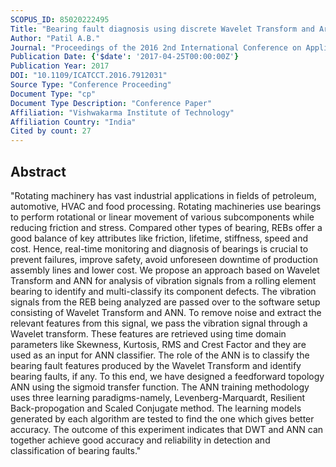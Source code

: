 ```yaml
---
SCOPUS_ID: 85020222495
Title: "Bearing fault diagnosis using discrete Wavelet Transform and Artificial Neural Network"
Author: "Patil A.B."
Journal: "Proceedings of the 2016 2nd International Conference on Applied and Theoretical Computing and Communication Technology, iCATccT 2016"
Publication Date: {'$date': '2017-04-25T00:00:00Z'}
Publication Year: 2017
DOI: "10.1109/ICATCCT.2016.7912031"
Source Type: "Conference Proceeding"
Document Type: "cp"
Document Type Description: "Conference Paper"
Affiliation: "Vishwakarma Institute of Technology"
Affiliation Country: "India"
Cited by count: 27
---
```


## Abstract
"Rotating machinery has vast industrial applications in fields of petroleum, automotive, HVAC and food processing. Rotating machineries use bearings to perform rotational or linear movement of various subcomponents while reducing friction and stress. Compared other types of bearing, REBs offer a good balance of key attributes like friction, lifetime, stiffness, speed and cost. Hence, real-time monitoring and diagnosis of bearings is crucial to prevent failures, improve safety, avoid unforeseen downtime of production assembly lines and lower cost. We propose an approach based on Wavelet Transform and ANN for analysis of vibration signals from a rolling element bearing to identify and multi-classify its component defects. The vibration signals from the REB being analyzed are passed over to the software setup consisting of Wavelet Transform and ANN. To remove noise and extract the relevant features from this signal, we pass the vibration signal through a Wavelet transform. These features are retrieved using time domain parameters like Skewness, Kurtosis, RMS and Crest Factor and they are used as an input for ANN classifier. The role of the ANN is to classify the bearing fault features produced by the Wavelet Transform and identify bearing faults, if any. To this end, we have designed a feedforward topology ANN using the sigmoid transfer function. The ANN training methodology uses three learning paradigms-namely, Levenberg-Marquardt, Resilient Back-propogation and Scaled Conjugate method. The learning models generated by each algorithm are tested to find the one which gives better accuracy. The outcome of this experiment indicates that DWT and ANN can together achieve good accuracy and reliability in detection and classification of bearing faults."
